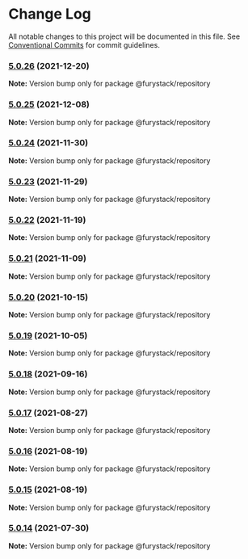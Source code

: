 # Change Log

All notable changes to this project will be documented in this file.
See [Conventional Commits](https://conventionalcommits.org) for commit guidelines.

### [5.0.26](https://github.com/furystack/furystack/compare/@furystack/repository@5.0.25...@furystack/repository@5.0.26) (2021-12-20)

**Note:** Version bump only for package @furystack/repository






### [5.0.25](https://github.com/furystack/furystack/compare/@furystack/repository@5.0.24...@furystack/repository@5.0.25) (2021-12-08)

**Note:** Version bump only for package @furystack/repository






### [5.0.24](https://github.com/furystack/furystack/compare/@furystack/repository@5.0.23...@furystack/repository@5.0.24) (2021-11-30)

**Note:** Version bump only for package @furystack/repository






### [5.0.23](https://github.com/furystack/furystack/compare/@furystack/repository@5.0.22...@furystack/repository@5.0.23) (2021-11-29)

**Note:** Version bump only for package @furystack/repository






### [5.0.22](https://github.com/furystack/furystack/compare/@furystack/repository@5.0.21...@furystack/repository@5.0.22) (2021-11-19)

**Note:** Version bump only for package @furystack/repository






### [5.0.21](https://github.com/furystack/furystack/compare/@furystack/repository@5.0.20...@furystack/repository@5.0.21) (2021-11-09)

**Note:** Version bump only for package @furystack/repository






### [5.0.20](https://github.com/furystack/furystack/compare/@furystack/repository@5.0.19...@furystack/repository@5.0.20) (2021-10-15)

**Note:** Version bump only for package @furystack/repository






### [5.0.19](https://github.com/furystack/furystack/compare/@furystack/repository@5.0.18...@furystack/repository@5.0.19) (2021-10-05)

**Note:** Version bump only for package @furystack/repository






### [5.0.18](https://github.com/furystack/furystack/compare/@furystack/repository@5.0.17...@furystack/repository@5.0.18) (2021-09-16)

**Note:** Version bump only for package @furystack/repository






### [5.0.17](https://github.com/furystack/furystack/compare/@furystack/repository@5.0.16...@furystack/repository@5.0.17) (2021-08-27)

**Note:** Version bump only for package @furystack/repository






### [5.0.16](https://github.com/furystack/furystack/compare/@furystack/repository@5.0.15...@furystack/repository@5.0.16) (2021-08-19)

**Note:** Version bump only for package @furystack/repository






### [5.0.15](https://github.com/furystack/furystack/compare/@furystack/repository@4.0.6...@furystack/repository@5.0.15) (2021-08-19)

**Note:** Version bump only for package @furystack/repository






### [5.0.14](https://github.com/furystack/furystack/compare/@furystack/repository@4.0.6...@furystack/repository@5.0.14) (2021-07-30)

**Note:** Version bump only for package @furystack/repository
